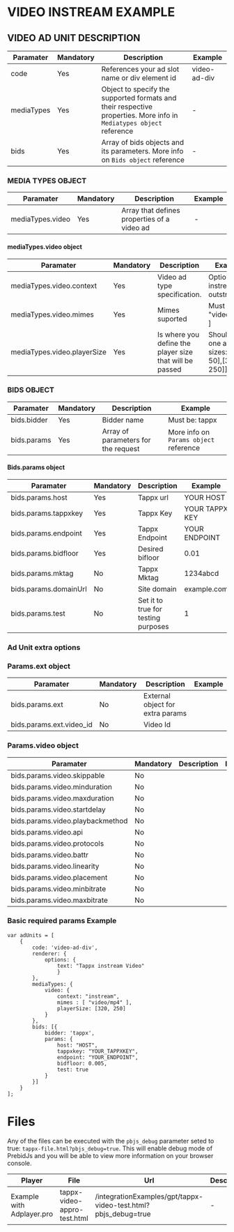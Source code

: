 # VIDEO INSTREAM EXAMPLE

## VIDEO AD UNIT DESCRIPTION

Paramater | Mandatory | Description | Example |
--- | --- | --- | --- |
code | Yes | References your ad slot name or div element id | video-ad-div |
mediaTypes | Yes | Object to specify the supported formats and their respective properties. More info in `Mediatypes object` reference | - |
bids | Yes | Array of bids objects and its parameters. More info on `Bids object` reference | - |

### MEDIA TYPES OBJECT
Paramater | Mandatory | Description | Example |
--- | --- | --- | --- |
mediaTypes.video | Yes | Array that defines properties of a video ad | - |

#### mediaTypes.video object
Paramater | Mandatory | Description | Example |
--- | --- | --- | --- |
mediaTypes.video.context |Yes | Video ad type specification. | Options: instream, outstream
mediaTypes.video.mimes | Yes | Mimes suported | Must be: [ "video/mp4" ]
mediaTypes.video.playerSize | Yes | Is where you define the player size that will be passed | Should be one array of sizes: [[320, 50],[320, 250]]

### BIDS OBJECT
Paramater | Mandatory | Description | Example |
--- | --- | --- | --- |
bids.bidder | Yes | Bidder name | Must be: tappx 
bids.params | Yes | Array of parameters for the request | More info on `Params object` reference

#### Bids.params object
Paramater | Mandatory | Description | Example |
--- | --- | --- | --- |
bids.params.host | Yes | Tappx url | YOUR HOST
bids.params.tappxkey | Yes | Tappx Key | YOUR TAPPX KEY
bids.params.endpoint | Yes | Tappx Endpoint  | YOUR ENDPOINT
bids.params.bidfloor | Yes | Desired bifloor | 0.01
bids.params.mktag | No | Tappx Mktag | 1234abcd |
bids.params.domainUrl | No | Site domain | example.com |
bids.params.test | No | Set it to true for testing purposes | 1 |

### Ad Unit extra options
### Params.ext object
Paramater | Mandatory | Description | Example |
--- | --- | --- | --- |
bids.params.ext | No | External object for extra params | |
bids.params.ext.video_id | No | Video Id | |

### Params.video object
Paramater | Mandatory | Description | Example |
--- | --- | --- | --- |
bids.params.video.skippable | No | | |
bids.params.video.minduration | No | | |
bids.params.video.maxduration | No | | |
bids.params.video.startdelay | No | | |
bids.params.video.playbackmethod | No | | |
bids.params.video.api | No | | |
bids.params.video.protocols | No | | |
bids.params.video.battr | No | | |
bids.params.video.linearity | No | | |
bids.params.video.placement | No | | |
bids.params.video.minbitrate | No | | |
bids.params.video.maxbitrate | No | | |

### Basic required params Example
```
var adUnits = [
    {
        code: 'video-ad-div',
        renderer: {
            options: {
                text: "Tappx instream Video"
                }
        },
        mediaTypes: {
            video: {
                context: "instream",
                mimes : [ "video/mp4" ],
                playerSize: [320, 250]
            }
        },
        bids: [{
            bidder: 'tappx',
            params: {
                host: "HOST",
                tappxkey: "YOUR_TAPPXKEY",
                endpoint: "YOUR_ENDPOINT",
                bidfloor: 0.005,
                test: true
            }
        }]
    }
];
```

# Files

Any of the files can be executed with the `pbjs_debug` parameter seted to true: `tappx-file.html?pbjs_debug=true`. This will enable debug mode of PrebidJs and you will be able to view more information on your browser console.

Player | File | Url | Description
---  | --- | --- | --- |
Example with Adplayer.pro | tappx-video-appro-test.html | /integrationExamples/gpt/tappx-video-test.html?pbjs_debug=true | -

